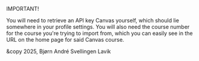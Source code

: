 IMPORTANT!

You will need to retrieve an API key Canvas yourself, which should lie somewhere in your profile settings. You will also need the course number for the course you're trying to import from, which you can easily see in the URL on the home page for said Canvas course.

&copy 2025, Bjørn André Svellingen Lavik
